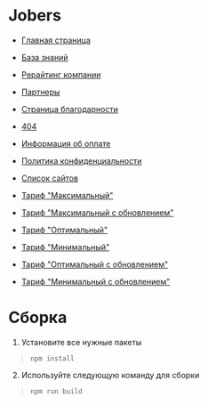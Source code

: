 # Jobers

- [Главная страница](https://jobers.vercel.app/)
- [База знаний](https://jobers.vercel.app/blog.html)
- [Рерайтинг компании](https://jobers.vercel.app/rewriting.html)
- [Партнеры](https://jobers.vercel.app/partners.html)
- [Страница благодарности](https://jobers.vercel.app/thank-you.html)
- [404](https://jobers.vercel.app/404.html)
- [Информация об оплате](https://jobers.vercel.app/payment-info.html)
- [Политика конфиденциальности](https://jobers.vercel.app/privacy_policy.html)

- [Список сайтов](https://jobers.vercel.app/tariff.html)
- [Тариф "Максимальный"](https://jobers.vercel.app/tariff_maximum.html)
- [Тариф "Максимальный с обновлением"](https://jobers.vercel.app/tariff_maximum-with-auto-update.html)
- [Тариф "Оптимальный"](https://jobers.vercel.app/tariff_advanced.html)
- [Тариф "Минимальный"](https://jobers.vercel.app/tariff_starting.html)
- [Тариф "Оптимальный с обновлением"](https://jobers.vercel.app/tariff_advanced-with-auto-update.html)
- [Тариф "Минимальный с обновлением"](https://jobers.vercel.app/tariff_starting-with-auto-update.html)

# Сборка

1. Установите все нужные пакеты 
>`npm install`

2. Используйте следующую команду для сборки 
>`npm run build`

